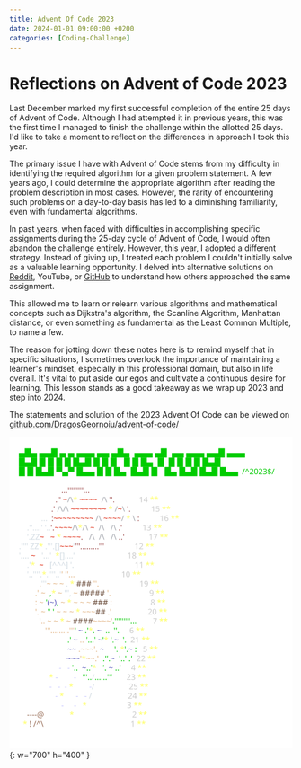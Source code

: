 ```yaml
---
title: Advent Of Code 2023
date: 2024-01-01 09:00:00 +0200
categories: [Coding-Challenge]
---
```



# Reflections on Advent of Code 2023

Last December marked my first successful completion of the entire 25 days of Advent of Code. Although I had attempted it in previous years, this was the first time I managed to finish the challenge within the allotted 25 days. I'd like to take a moment to reflect on the differences in approach I took this year.

The primary issue I have with Advent of Code stems from my difficulty in identifying the required algorithm for a given problem statement. A few years ago, I could determine the appropriate algorithm after reading the problem description in most cases. However, the rarity of encountering such problems on a day-to-day basis has led to a diminishing familiarity, even with fundamental algorithms.

In past years, when faced with difficulties in accomplishing specific assignments during the 25-day cycle of Advent of Code, I would often abandon the challenge entirely. However, this year, I adopted a different strategy. Instead of giving up, I treated each problem I couldn't initially solve as a valuable learning opportunity. I delved into alternative solutions on [Reddit](https://www.reddit.com/r/adventofcode/), YouTube, or [GitHub](https://github.com/search?q=advent%20of%20code%202023&type=repositories) to understand how others approached the same assignment.

This allowed me to learn or relearn various algorithms and mathematical concepts such as Dijkstra's algorithm, the Scanline Algorithm, Manhattan distance, or even something as fundamental as the Least Common Multiple, to name a few.

The reason for jotting down these notes here is to remind myself that in specific situations, I sometimes overlook the importance of maintaining a learner's mindset, especially in this professional domain, but also in life overall. It's vital to put aside our egos and cultivate a continuous desire for learning. This lesson stands as a good takeaway as we wrap up 2023 and step into 2024.

The statements and solution of the 2023 Advent Of Code can be viewed on [github.com/DragosGeornoiu/advent-of-code/](https://github.com/DragosGeornoiu/advent-of-code/tree/main)


![Advent Of Code 2023](https://raw.githubusercontent.com/DragosGeornoiu/advent-of-code/main/src/main/java/ro/dragos/geornoiu/year2023/calendar-2023.svg){: w="700" h="400" }
